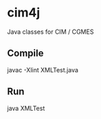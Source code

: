 # cim4j
Java classes for CIM / CGMES

## Compile
javac -Xlint XMLTest.java

## Run
java XMLTest <filename>

